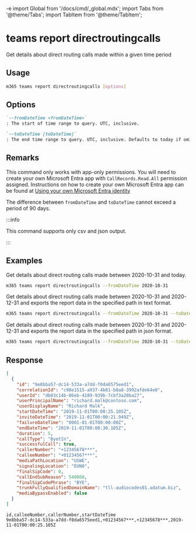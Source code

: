 -e <!-- DISCLAIMER: All secrets, passwords, and sensitive values in this document are examples only and not real credentials. -->
import Global from '/docs/cmd/_global.mdx';
import Tabs from '@theme/Tabs';
import TabItem from '@theme/TabItem';

# teams report directroutingcalls

Get details about direct routing calls made within a given time period

## Usage

```sh
m365 teams report directroutingcalls [options]
```

## Options

```md definition-list
`--fromDateTime <fromDateTime>`
: The start of time range to query. UTC, inclusive.

`--toDateTime [toDateTime]`
: The end time range to query. UTC, inclusive. Defaults to today if omitted.
```

<Global />

## Remarks

This command only works with app-only permissions. You will need to create your own Microsoft Entra app with `CallRecords.Read.All` permission assigned. Instructions on how to create your own Microsoft Entra app can be found at [Using your own Microsoft Entra identity](../../../user-guide/using-own-identity.mdx)

The difference between `fromDateTime` and `toDateTime` cannot exceed a period of 90 days.

:::info

This command supports only csv and json output.

:::

## Examples

Get details about direct routing calls made between 2020-10-31 and today.

```sh
m365 teams report directroutingcalls --fromDateTime 2020-10-31
```

Get details about direct routing calls made between 2020-10-31 and 2020-12-31 and exports the report data in the specified path in text format.

```sh
m365 teams report directroutingcalls --fromDateTime 2020-10-31 --toDateTime 2020-12-31 --output text > "directroutingcalls.txt"
```

Get details about direct routing calls made between 2020-10-31 and 2020-12-31 and exports the report data in the specified path in json format.

```sh
m365 teams report directroutingcalls --fromDateTime 2020-10-31 --toDateTime 2020-12-31 --output json > "directroutingcalls.json"
```

## Response

<Tabs>
  <TabItem value="JSON">

  ``` json
  [
    {
      "id": "9e8bba57-dc14-533a-a7dd-f0da6575eed1",
      "correlationId": "c98e1515-a937-4b81-b8a8-3992afde64e0",
      "userId": "db03c14b-06eb-4189-939b-7cbf3a20ba27",
      "userPrincipalName": "richard.malk@contoso.com",
      "userDisplayName": "Richard Malk",
      "startDateTime": "2019-11-01T00:00:25.105Z",
      "inviteDateTime": "2019-11-01T00:00:21.949Z",
      "failureDateTime": "0001-01-01T00:00:00Z",
      "endDateTime": "2019-11-01T00:00:30.105Z",
      "duration": 5,
      "callType": "ByotIn",
      "successfulCall": true,
      "callerNumber": "+12345678***",
      "calleeNumber": "+01234567***",
      "mediaPathLocation": "USWE",
      "signalingLocation": "EUNO",
      "finalSipCode": 0,
      "callEndSubReason": 540000,
      "finalSipCodePhrase": "BYE",
      "trunkFullyQualifiedDomainName": "tll-audiocodes01.adatum.biz",
      "mediaBypassEnabled": false
    }
  ]
  ```

  </TabItem>
  <TabItem value="CSV">

  ``` text
  id,calleeNumber,callerNumber,startDateTime
  9e8bba57-dc14-533a-a7dd-f0da6575eed1,+01234567***,+12345678***,2019-11-01T00:00:25.105Z
  ```

  </TabItem>
</Tabs>
